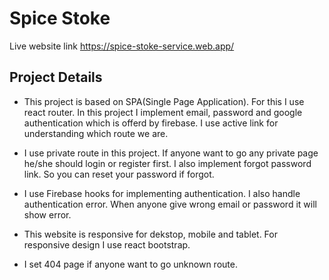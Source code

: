 # Spice Stoke

Live website link  https://spice-stoke-service.web.app/

## Project Details
* This project is based on SPA(Single Page Application). For this I use react router. In this project I implement email, password and google authentication which is offerd by firebase. I use active link
for understanding which route we are. 

* I use private route in this project. If anyone want to go any private page he/she should login or register first. I also implement forgot password link. So you can reset your password if forgot.

* I use Firebase hooks for implementing authentication. I also handle authentication error. When anyone give wrong email or password it will show error.

* This website is responsive for dekstop, mobile and tablet. For responsive design I use react bootstrap.

* I set 404 page if anyone want to go unknown route.


